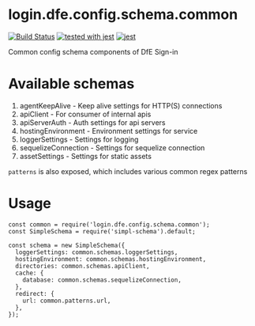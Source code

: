 # login.dfe.config.schema.common

[![Build Status](https://travis-ci.org/DFE-Digital/login.dfe.config.schema.common.svg?branch=master)](https://travis-ci.org/DFE-Digital/login.dfe.config.schema.common)
[![tested with jest](https://img.shields.io/badge/tested_with-jest-99424f.svg)](https://github.com/facebook/jest) [![jest](https://jestjs.io/img/jest-badge.svg)](https://github.com/facebook/jest)

Common config schema components of DfE Sign-in

# Available schemas

1. agentKeepAlive - Keep alive settings for HTTP(S) connections
2. apiClient - For consumer of internal apis
3. apiServerAuth - Auth settings for api servers
4. hostingEnvironment - Environment settings for service
5. loggerSettings - Settings for logging
6. sequelizeConnection - Settings for sequelize connection
7. assetSettings - Settings for static assets

`patterns` is also exposed, which includes various common regex patterns

# Usage

```
const common = require('login.dfe.config.schema.common');
const SimpleSchema = require('simpl-schema').default;

const schema = new SimpleSchema({
  loggerSettings: common.schemas.loggerSettings,
  hostingEnvironment: common.schemas.hostingEnvironment,
  directories: common.schemas.apiClient,
  cache: {
    database: common.schemas.sequelizeConnection,
  },
  redirect: {
    url: common.patterns.url,
  },
});
```

